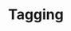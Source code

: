 ---
types: "word"

title: "Tagging"

categories: ['']

tags: ['Tagging']

arabic: 'التوسيم'

arexps: []

enwords: ['Tagging']

enexps: []

arlexicons: 'و'

enlexicons: 'T'

authors: ['Ruqayya Roshdy']

translators: ['']

citations: 'العربية والذكاء الاصطناعي'

sources: 'مركز الملك عبدالله بن عبدالعزيز الدولي لخدمة اللغة العربية'

word: "true"

slug: ""
---